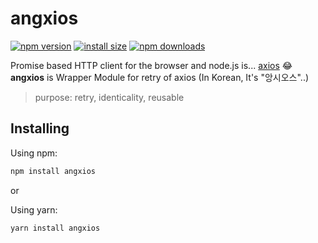 # angxios

[![npm version](https://img.shields.io/npm/v/angxios.svg?style=flat-square)](https://www.npmjs.org/package/angxios)
[![install size](https://packagephobia.now.sh/badge?p=angxios)](https://packagephobia.now.sh/result?p=angxios)
[![npm downloads](https://img.shields.io/npm/dm/angxios.svg?style=flat-square)](http://npm-stat.com/charts.html?package=angxios)

Promise based HTTP client for the browser and node.js is... [axios](https://www.npmjs.org/package/axios) 😂 </br>
**angxios** is Wrapper Module for retry of axios (In Korean, It's "앙시오스"..)

> purpose: retry, identicality, reusable

## Installing

Using npm:

```bash
npm install angxios
```

or

Using yarn:

```bash
yarn install angxios
```
